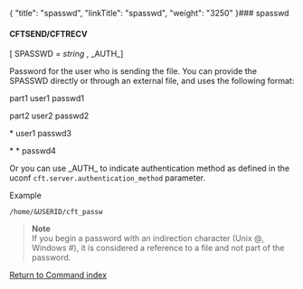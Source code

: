 {
    "title": "spasswd",
    "linkTitle": "spasswd",
    "weight": "3250"
}### spasswd

#### CFTSEND/CFTRECV

\[ SPASSWD = *string* , \_AUTH\_\]

Password for the user who is sending the file. You can provide the SPASSWD directly or through an external file, and uses the following format:

part1 user1 passwd1

part2 user2 passwd2

\* user1 passwd3

\* \* passwd4

Or you can use \_AUTH\_ to indicate authentication method as defined in the uconf `cft.server.authentication_method` parameter.

Example

`/home/&USERID/cft_passw`

> **Note**  
> If you begin a password with an indirection character (Unix @, Windows #), it is  considered a reference to a file and not part of the password.

[Return to Command index](../../)

 
